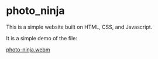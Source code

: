 # photo_ninja
This is a simple website built on HTML, CSS, and Javascript.

It is a simple demo of the file:

[photo-ninja.webm](https://user-images.githubusercontent.com/29381472/225123821-fb98a0c1-ce53-4d92-af90-f2df0812f557.webm)

